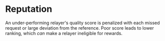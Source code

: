 <!--
order: 8
-->

# Reputation

An under-performing relayer's quality score is penalized with each missed request or large deviation from the reference. Poor score leads to lower ranking, which *can* make a relayer ineligible for rewards.

